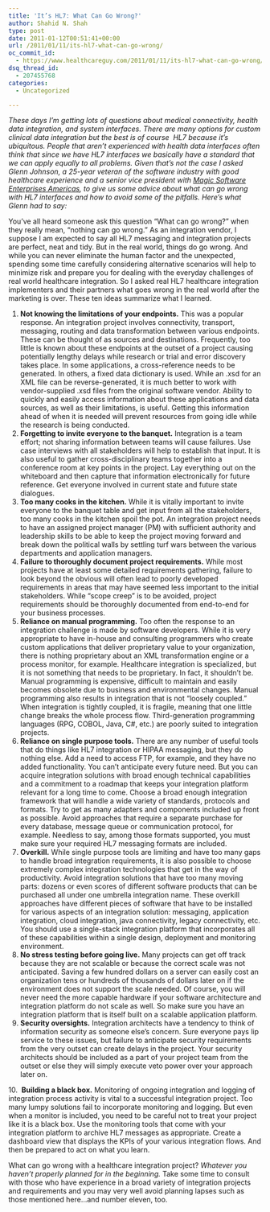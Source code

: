 ```yaml
---
title: 'It’s HL7: What Can Go Wrong?'
author: Shahid N. Shah
type: post
date: 2011-01-12T00:51:41+00:00
url: /2011/01/11/its-hl7-what-can-go-wrong/
oc_commit_id:
  - https://www.healthcareguy.com/2011/01/11/its-hl7-what-can-go-wrong/1478770717
dsq_thread_id:
  - 207455768
categories:
  - Uncategorized

---
```

_These days I&#8217;m getting lots of questions about medical connectivity, health data integration, and system interfaces. There are many options for custom clinical data integration but the best is of course  HL7 because it&#8217;s ubiquitous. People that aren&#8217;t experienced with health data interfaces often think that since we have HL7 interfaces we basically have a standard that we can apply equally to all problems. Given that&#8217;s not the case I asked Glenn Johnson, a 25-year veteran of the software industry with good healthcare experience and a senior vice president with [Magic Software Enterprises Americas][1], to give us some advice about what can go wrong with HL7 interfaces and how to avoid some of the pitfalls. Here&#8217;s what Glenn had to say:_

You’ve all heard someone ask this question “What can go wrong?” when they really mean, “nothing can go wrong.” As an integration vendor, I suppose I am expected to say all HL7 messaging and integration projects are perfect, neat and tidy. But in the real world, things do go wrong. And while you can never eliminate the human factor and the unexpected, spending some time carefully considering alternative scenarios will help to minimize risk and prepare you for dealing with the everyday challenges of real world healthcare integration. So I asked real HL7 healthcare integration implementers and their partners what goes wrong in the real world after the marketing is over. These ten ideas summarize what I learned.

  1. **Not knowing the limitations of your endpoints.** This was a popular response. An integration project involves connectivity, transport, messaging, routing and data transformation between various endpoints. These can be thought of as sources and destinations. Frequently, too little is known about these endpoints at the outset of a project causing potentially lengthy delays while research or trial and error discovery takes place. In some applications, a cross-reference needs to be generated. In others, a fixed data dictionary is used. While an .xsd for an XML file can be reverse-generated, it is much better to work with vendor-supplied .xsd files from the original software vendor. Ability to quickly and easily access information about these applications and data sources, as well as their limitations, is useful. Getting this information ahead of when it is needed will prevent resources from going idle while the research is being conducted.
  2. **Forgetting to invite everyone to the banquet.** Integration is a team effort; not sharing information between teams will cause failures. Use case interviews with all stakeholders will help to establish that input. It is also useful to gather cross-disciplinary teams together into a conference room at key points in the project. Lay everything out on the whiteboard and then capture that information electronically for future reference. Get everyone involved in current state and future state dialogues.
  3. **Too many cooks in the kitchen.** While it is vitally important to invite everyone to the banquet table and get input from all the stakeholders, too many cooks in the kitchen spoil the pot. An integration project needs to have an assigned project manager (PM) with sufficient authority and leadership skills to be able to keep the project moving forward and break down the political walls by settling turf wars between the various departments and application managers.
  4. **Failure to thoroughly document project requirements.** While most projects have at least some detailed requirements gathering, failure to look beyond the obvious will often lead to poorly developed requirements in areas that may have seemed less important to the initial stakeholders. While “scope creep” is to be avoided, project requirements should be thoroughly documented from end-to-end for your business processes.
  5. **Reliance on manual programming.** Too often the response to an integration challenge is made by software developers. While it is very appropriate to have in-house and consulting programmers who create custom applications that deliver proprietary value to your organization, there is nothing proprietary about an XML transformation engine or a process monitor, for example. Healthcare integration is specialized, but it is not something that needs to be proprietary. In fact, it shouldn’t be. Manual programming is expensive, difficult to maintain and easily becomes obsolete due to business and environmental changes. Manual programming also results in integration that is not “loosely coupled.” When integration is tightly coupled, it is fragile, meaning that one little change breaks the whole process flow. Third-generation programming languages (RPG, COBOL, Java, C#, etc.) are poorly suited to integration projects.
  6. **Reliance on single purpose tools.** There are any number of useful tools that do things like HL7 integration or HIPAA messaging, but they do nothing else. Add a need to access FTP, for example, and they have no added functionality. You can’t anticipate every future need. But you can acquire integration solutions with broad enough technical capabilities and a commitment to a roadmap that keeps your integration platform relevant for a long time to come. Choose a broad enough integration framework that will handle a wide variety of standards, protocols and formats. Try to get as many adapters and components included up front as possible. Avoid approaches that require a separate purchase for every database, message queue or communication protocol, for example. Needless to say, among those formats supported, you must make sure your required HL7 messaging formats are included.
  7. **Overkill.** While single purpose tools are limiting and have too many gaps to handle broad integration requirements, it is also possible to choose extremely complex integration technologies that get in the way of productivity. Avoid integration solutions that have too many moving parts: dozens or even scores of different software products that can be purchased all under one umbrella integration name. These overkill approaches have different pieces of software that have to be installed for various aspects of an integration solution: messaging, application integration, cloud integration, java connectivity, legacy connectivity, etc. You should use a single-stack integration platform that incorporates all of these capabilities within a single design, deployment and monitoring environment.
  8. **No stress testing before going live.** Many projects can get off track because they are not scalable or because the correct scale was not anticipated. Saving a few hundred dollars on a server can easily cost an organization tens or hundreds of thousands of dollars later on if the environment does not support the scale needed. Of course, you will never need the more capable hardware if your software architecture and integration platform do not scale as well. So make sure you have an integration platform that is itself built on a scalable application platform.
  9. **Security oversights.** Integration architects have a tendency to think of information security as someone else’s concern. Sure everyone pays lip service to these issues, but failure to anticipate security requirements from the very outset can create delays in the project. Your security architects should be included as a part of your project team from the outset or else they will simply execute veto power over your approach later on.

10.  **Building a black box.** Monitoring of ongoing integration and logging of integration process activity is vital to a successful integration project. Too many lumpy solutions fail to incorporate monitoring and logging. But even when a monitor is included, you need to be careful not to treat your project like it is a black box. Use the monitoring tools that come with your integration platform to archive HL7 messages as appropriate. Create a dashboard view that displays the KPIs of your various integration flows. And then be prepared to act on what you learn.

What can go wrong with a healthcare integration project? _Whatever you haven’t properly planned for in the beginning._ Take some time to consult with those who have experience in a broad variety of integration projects and requirements and you may very well avoid planning lapses such as those mentioned here…and number eleven, too.

 [1]: http://www.magicsoftware.com